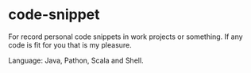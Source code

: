 # code-snippet

For record personal code snippets in work projects or something. If any code is fit for you that is my pleasure.

Language: Java, Pathon, Scala and Shell.
